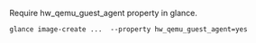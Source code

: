 Require hw_qemu_guest_agent property in glance.

    glance image-create ...  --property hw_qemu_guest_agent=yes
